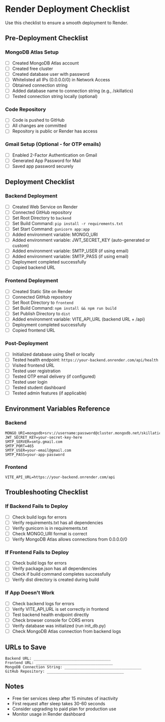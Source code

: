# Render Deployment Checklist

Use this checklist to ensure a smooth deployment to Render.

## Pre-Deployment Checklist

### MongoDB Atlas Setup
- [ ] Created MongoDB Atlas account
- [ ] Created free cluster
- [ ] Created database user with password
- [ ] Whitelisted all IPs (0.0.0.0/0) in Network Access
- [ ] Obtained connection string
- [ ] Added database name to connection string (e.g., /skillatics)
- [ ] Tested connection string locally (optional)

### Code Repository
- [ ] Code is pushed to GitHub
- [ ] All changes are committed
- [ ] Repository is public or Render has access

### Gmail Setup (Optional - for OTP emails)
- [ ] Enabled 2-Factor Authentication on Gmail
- [ ] Generated App Password for Mail
- [ ] Saved app password securely

## Deployment Checklist

### Backend Deployment
- [ ] Created Web Service on Render
- [ ] Connected GitHub repository
- [ ] Set Root Directory to `backend`
- [ ] Set Build Command: `pip install -r requirements.txt`
- [ ] Set Start Command: `gunicorn app:app`
- [ ] Added environment variable: MONGO_URI
- [ ] Added environment variable: JWT_SECRET_KEY (auto-generated or custom)
- [ ] Added environment variable: SMTP_USER (if using email)
- [ ] Added environment variable: SMTP_PASS (if using email)
- [ ] Deployment completed successfully
- [ ] Copied backend URL

### Frontend Deployment
- [ ] Created Static Site on Render
- [ ] Connected GitHub repository
- [ ] Set Root Directory to `frontend`
- [ ] Set Build Command: `npm install && npm run build`
- [ ] Set Publish Directory to `dist`
- [ ] Added environment variable: VITE_API_URL (backend URL + /api)
- [ ] Deployment completed successfully
- [ ] Copied frontend URL

### Post-Deployment
- [ ] Initialized database using Shell or locally
- [ ] Tested health endpoint: `https://your-backend.onrender.com/api/health`
- [ ] Visited frontend URL
- [ ] Tested user registration
- [ ] Tested OTP email delivery (if configured)
- [ ] Tested user login
- [ ] Tested student dashboard
- [ ] Tested admin features (if applicable)

## Environment Variables Reference

### Backend
```
MONGO_URI=mongodb+srv://username:password@cluster.mongodb.net/skillatics
JWT_SECRET_KEY=your-secret-key-here
SMTP_SERVER=smtp.gmail.com
SMTP_PORT=465
SMTP_USER=your-email@gmail.com
SMTP_PASS=your-app-password
```

### Frontend
```
VITE_API_URL=https://your-backend.onrender.com/api
```

## Troubleshooting Checklist

### If Backend Fails to Deploy
- [ ] Check build logs for errors
- [ ] Verify requirements.txt has all dependencies
- [ ] Verify gunicorn is in requirements.txt
- [ ] Check MONGO_URI format is correct
- [ ] Verify MongoDB Atlas allows connections from 0.0.0.0/0

### If Frontend Fails to Deploy
- [ ] Check build logs for errors
- [ ] Verify package.json has all dependencies
- [ ] Check if build command completes successfully
- [ ] Verify dist directory is created during build

### If App Doesn't Work
- [ ] Check backend logs for errors
- [ ] Verify VITE_API_URL is set correctly in frontend
- [ ] Test backend health endpoint directly
- [ ] Check browser console for CORS errors
- [ ] Verify database was initialized (run init_db.py)
- [ ] Check MongoDB Atlas connection from backend logs

## URLs to Save

```
Backend URL: ___________________________________
Frontend URL: ___________________________________
MongoDB Connection String: ___________________________________
GitHub Repository: ___________________________________
```

## Notes

- Free tier services sleep after 15 minutes of inactivity
- First request after sleep takes 30-60 seconds
- Consider upgrading to paid plan for production use
- Monitor usage in Render dashboard
